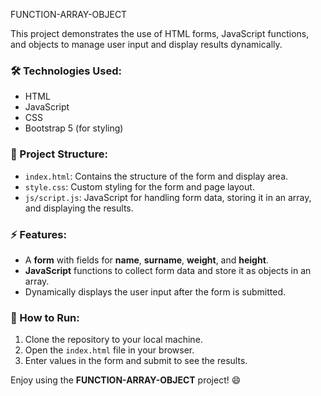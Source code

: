 FUNCTION-ARRAY-OBJECT

This project demonstrates the use of HTML forms, JavaScript functions, and objects to manage user input and display results dynamically.

### 🛠 Technologies Used:
- HTML
- JavaScript
- CSS
- Bootstrap 5 (for styling)

### 📁 Project Structure:
- `index.html`: Contains the structure of the form and display area.
- `style.css`: Custom styling for the form and page layout.
- `js/script.js`: JavaScript for handling form data, storing it in an array, and displaying the results.

### ⚡ Features:
- A **form** with fields for **name**, **surname**, **weight**, and **height**.
- **JavaScript** functions to collect form data and store it as objects in an array.
- Dynamically displays the user input after the form is submitted.

### 🚀 How to Run:
1. Clone the repository to your local machine.
2. Open the `index.html` file in your browser.
3. Enter values in the form and submit to see the results.

Enjoy using the **FUNCTION-ARRAY-OBJECT** project! 😄
